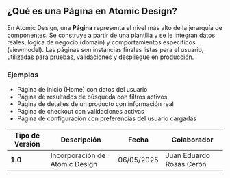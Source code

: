 ## ¿Qué es una Página en Atomic Design?

En Atomic Design, una **Página** representa el nivel más alto de la jerarquía de componentes. Se construye a partir de una plantilla y se le integran datos reales, lógica de negocio (domain) y comportamientos específicos (viewmodel). Las páginas son instancias finales listas para el usuario, utilizadas para pruebas, validaciones y despliegue en producción.

### Ejemplos

- Página de inicio (Home) con datos del usuario  
- Página de resultados de búsqueda con filtros activos  
- Página de detalles de un producto con información real  
- Página de checkout con validaciones activas  
- Página de configuración con preferencias del usuario cargadas  

| **Tipo de Versión** | **Descripción**                      | **Fecha**   | **Colaborador**           |
| ------------------- | ------------------------------------ | ----------- | ------------------------- |
| **1.0**             | Incorporación de Atomic Design       | 06/05/2025  | Juan Eduardo Rosas Cerón  |
